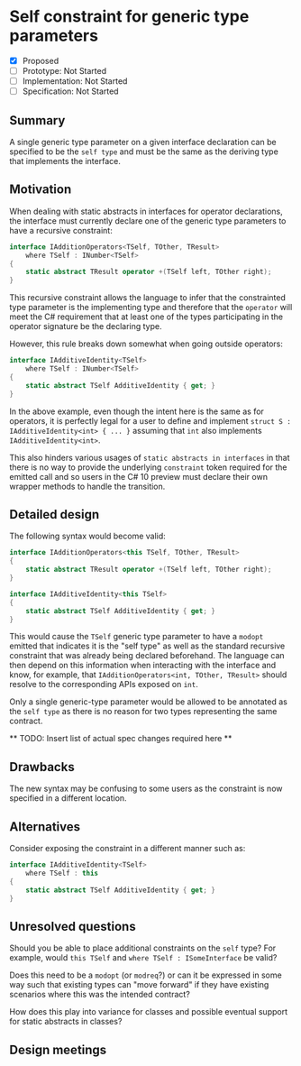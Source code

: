 # Self constraint for generic type parameters

* [x] Proposed
* [ ] Prototype: Not Started
* [ ] Implementation: Not Started
* [ ] Specification: Not Started

## Summary
[summary]: #summary

A single generic type parameter on a given interface declaration can be specified to be the `self type` and must be the same as the deriving type that implements the interface.

## Motivation
[motivation]: #motivation

When dealing with static abstracts in interfaces for operator declarations, the interface must currently declare one of the generic type parameters to have a recursive constraint:
```csharp
interface IAdditionOperators<TSelf, TOther, TResult>
    where TSelf : INumber<TSelf>
{
    static abstract TResult operator +(TSelf left, TOther right);
}
```

This recursive constraint allows the language to infer that the constrainted type parameter is the implementing type and therefore that the `operator` will meet the C# requirement that at least one of the types participating in the operator signature be the declaring type.

However, this rule breaks down somewhat when going outside operators:
```csharp
interface IAdditiveIdentity<TSelf>
    where TSelf : INumber<TSelf>
{
    static abstract TSelf AdditiveIdentity { get; }
}
```

In the above example, even though the intent here is the same as for operators, it is perfectly legal for a user to define and implement `struct S : IAdditiveIdentity<int> { ... }` assuming that `int` also implements `IAdditiveIdentity<int>`.

This also hinders various usages of `static abstracts in interfaces` in that there is no way to provide the underlying `constraint` token required for the emitted call and so users in the C# 10 preview must declare their own wrapper methods to handle the transition.

## Detailed design
[design]: #detailed-design

The following syntax would become valid:
```csharp
interface IAdditionOperators<this TSelf, TOther, TResult>
{
    static abstract TResult operator +(TSelf left, TOther right);
}

interface IAdditiveIdentity<this TSelf>
{
    static abstract TSelf AdditiveIdentity { get; }
}
```

This would cause the `TSelf` generic type parameter to have a `modopt` emitted that indicates it is the "self type" as well as the standard recursive constraint that was already being declared beforehand. The language can then depend on this information when interacting with the interface and know, for example, that `IAdditionOperators<int, TOther, TResult>` should resolve to the corresponding APIs exposed on `int`.

Only a single generic-type parameter would be allowed to be annotated as the `self type` as there is no reason for two types representing the same contract.

** TODO: Insert list of actual spec changes required here **

## Drawbacks
[drawbacks]: #drawbacks

The new syntax may be confusing to some users as the constraint is now specified in a different location.

## Alternatives
[alternatives]: #alternatives

Consider exposing the constraint in a different manner such as:
```csharp
interface IAdditiveIdentity<TSelf>
    where TSelf : this
{
    static abstract TSelf AdditiveIdentity { get; }
}
```

## Unresolved questions
[unresolved]: #unresolved-questions

Should you be able to place additional constraints on the `self` type? For example, would `this TSelf` and `where TSelf : ISomeInterface` be valid?

Does this need to be a `modopt` (or `modreq`?) or can it be expressed in some way such that existing types can "move forward" if they have existing scenarios where this was the intended contract?

How does this play into variance for classes and possible eventual support for static abstracts in classes?

## Design meetings

<!-- Link to design notes that affect this proposal, and describe in one sentence for each what changes they led to. -->
